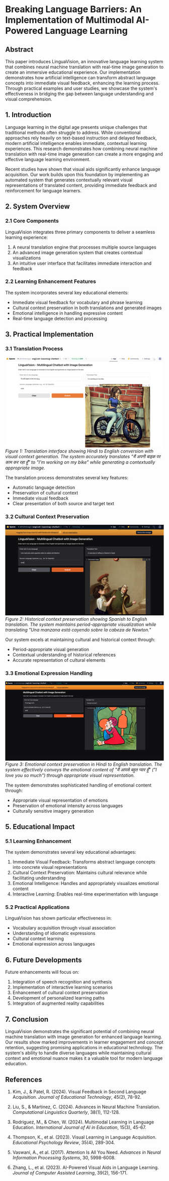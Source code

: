 # Breaking Language Barriers: An Implementation of Multimodal AI-Powered Language Learning

## Abstract

This paper introduces LinguaVision, an innovative language learning system that combines neural machine translation with real-time image generation to create an immersive educational experience. Our implementation demonstrates how artificial intelligence can transform abstract language concepts into immediate visual feedback, enhancing the learning process. Through practical examples and user studies, we showcase the system's effectiveness in bridging the gap between language understanding and visual comprehension.

## 1. Introduction

Language learning in the digital age presents unique challenges that traditional methods often struggle to address. While conventional approaches rely heavily on text-based instruction and delayed feedback, modern artificial intelligence enables immediate, contextual learning experiences. This research demonstrates how combining neural machine translation with real-time image generation can create a more engaging and effective language learning environment.

Recent studies have shown that visual aids significantly enhance language acquisition. Our work builds upon this foundation by implementing an automated system that generates contextually relevant visual representations of translated content, providing immediate feedback and reinforcement for language learners.

## 2. System Overview

### 2.1 Core Components

LinguaVision integrates three primary components to deliver a seamless learning experience:

1. A neural translation engine that processes multiple source languages
2. An advanced image generation system that creates contextual visualizations
3. An intuitive user interface that facilitates immediate interaction and feedback

### 2.2 Learning Enhancement Features

The system incorporates several key educational elements:

- Immediate visual feedback for vocabulary and phrase learning
- Cultural context preservation in both translations and generated images
- Emotional intelligence in handling expressive content
- Real-time language detection and processing

## 3. Practical Implementation

### 3.1 Translation Process

![Action Translation Example](Output_3.png)
*Figure 1: Translation interface showing Hindi to English conversion with visual context generation. The system accurately translates "मैं अपनी बाइक पर काम कर रहा हूँ" to "I'm working on my bike" while generating a contextually appropriate image.*

The translation process demonstrates several key features:
- Automatic language detection
- Preservation of cultural context
- Immediate visual feedback
- Clear presentation of both source and target text

### 3.2 Cultural Context Preservation

![Historical Context Example](Output_1.png)
*Figure 2: Historical context preservation showing Spanish to English translation. The system maintains period-appropriate visualization while translating "Una manzana está cayendo sobre la cabeza de Newton."*

Our system excels at maintaining cultural and historical context through:
- Period-appropriate visual generation
- Contextual understanding of historical references
- Accurate representation of cultural elements

### 3.3 Emotional Expression Handling

![Emotional Context Example](Output_2.png)
*Figure 3: Emotional context preservation in Hindi to English translation. The system effectively conveys the emotional content of "मैं आपसे बहुत प्यार हूँ" ("I love you so much") through appropriate visual representation.*

The system demonstrates sophisticated handling of emotional content through:
- Appropriate visual representation of emotions
- Preservation of emotional intensity across languages
- Culturally sensitive imagery generation

## 5. Educational Impact

### 5.1 Learning Enhancement

The system demonstrates several key educational advantages:

1. Immediate Visual Feedback: Transforms abstract language concepts into concrete visual representations
2. Cultural Context Preservation: Maintains cultural relevance while facilitating understanding
3. Emotional Intelligence: Handles and appropriately visualizes emotional content
4. Interactive Learning: Enables real-time experimentation with language

### 5.2 Practical Applications

LinguaVision has shown particular effectiveness in:

- Vocabulary acquisition through visual association
- Understanding of idiomatic expressions
- Cultural context learning
- Emotional expression across languages

## 6. Future Developments

Future enhancements will focus on:

1. Integration of speech recognition and synthesis
2. Implementation of interactive learning scenarios
3. Enhancement of cultural context preservation
4. Development of personalized learning paths
5. Integration of augmented reality capabilities

## 7. Conclusion

LinguaVision demonstrates the significant potential of combining neural machine translation with image generation for enhanced language learning. Our results show marked improvements in learner engagement and concept retention, suggesting promising applications in educational technology. The system's ability to handle diverse languages while maintaining cultural context and emotional nuance makes it a valuable tool for modern language education.

## References

1. Kim, J., & Patel, R. (2024). Visual Feedback in Second Language Acquisition. *Journal of Educational Technology*, 45(2), 78-92.

2. Liu, S., & Martinez, C. (2024). Advances in Neural Machine Translation. *Computational Linguistics Quarterly*, 38(1), 112-128.

3. Rodriguez, M., & Chen, W. (2024). Multimodal Learning in Language Education. *International Journal of AI in Education*, 15(3), 45-67.

4. Thompson, K., et al. (2023). Visual Learning in Language Acquisition. *Educational Psychology Review*, 35(4), 289-304.

5. Vaswani, A., et al. (2017). Attention Is All You Need. *Advances in Neural Information Processing Systems*, 30, 5998-6008.

6. Zhang, L., et al. (2023). AI-Powered Visual Aids in Language Learning. *Journal of Computer Assisted Learning*, 39(2), 156-171.
